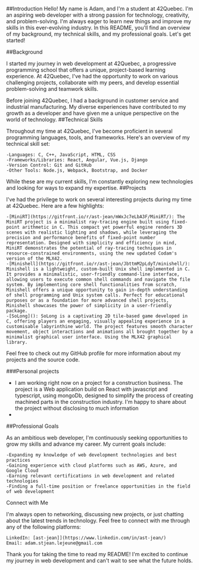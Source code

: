 ##Introduction
Hello! My name is Adam, and I'm a student at 42Quebec. I'm an aspiring web developer with a strong passion for technology, creativity, and problem-solving. I'm always eager to learn new things and improve my skills in this ever-evolving industry. In this README, you'll find an overview of my background, my technical skills, and my professional goals. Let's get started!

##Background

I started my journey in web development at 42Quebec, a progressive programming school that offers a unique, project-based learning experience. At 42Quebec, I've had the opportunity to work on various challenging projects, collaborate with my peers, and develop essential problem-solving and teamwork skills.

Before joining 42Quebec, I had a background in customer service and industrial manufacturing. My diverse experiences have contributed to my growth as a developer and have given me a unique perspective on the world of technology.
##Technical Skills

Throughout my time at 42Quebec, I've become proficient in several programming languages, tools, and frameworks. Here's an overview of my technical skill set:

    -Languages: C, C++, JavaScript, HTML, CSS
    -Frameworks/Libraries: React, Angular, Vue.js, Django
    -Version Control: Git and GitHub
    -Other Tools: Node.js, Webpack, Bootstrap, and Docker

While these are my current skills, I'm constantly exploring new technologies and looking for ways to expand my expertise.
##Projects

I've had the privilege to work on several interesting projects during my time at 42Quebec. Here are a few highlights:

    -[MiniRT](https://gitfront.io/r/ast-jean/mWxJc7eLbA3F/MiniRT/): The MiniRT project is a minimalist ray-tracing engine built using fixed-point arithmetic in C. This compact yet powerful engine renders 3D scenes with realistic lighting and shadows, while leveraging the precision and performance benefits of fixed-point number representation. Designed with simplicity and efficiency in mind, MiniRT demonstrates the potential of ray-tracing techniques in resource-constrained environments, using the new updated Codam's version of the MLX42.
    -[Minishell](https://gitfront.io/r/ast-jean/JbttmM2pLdyT/minishell/): Minishell is a lightweight, custom-built Unix shell implemented in C. It provides a minimalistic, user-friendly command-line interface, allowing users to execute common shell commands and navigate the file system. By implementing core shell functionalities from scratch, Minishell offers a unique opportunity to gain in-depth understanding of shell programming and Unix system calls. Perfect for educational purposes or as a foundation for more advanced shell projects, Minishell showcases the power of simplicity in a user-friendly package.
    -[SoLong](): SoLong is a captivating 2D tile-based game developed in C, offering players an engaging, visually appealing experience in a customisable labyrinthine world. The project features smooth character movement, object interactions and animations all brought together by a minimalist graphical user interface. Using the MLX42 graphical library.
    
Feel free to check out my GitHub profile for more information about my projects and the source code.

###Personal projects
- I am working right now on a project for a construction business. The project is a Web application build on React with javascript and typescript, using mongoDb, designed to simplify the process of creating machined parts in the construction industry. I'm happy to share about the project without disclosing to much information
-


##Professional Goals

As an ambitious web developer, I'm continuously seeking opportunities to grow my skills and advance my career. My current goals include:

    -Expanding my knowledge of web development technologies and best practices
    -Gaining experience with cloud platforms such as AWS, Azure, and Google Cloud
    -Earning relevant certifications in web development and related technologies
    -Finding a full-time position or freelance opportunities in the field of web development

Connect with Me

I'm always open to networking, discussing new projects, or just chatting about the latest trends in technology. Feel free to connect with me through any of the following platforms:

    LinkedIn: [ast-jean]](https://www.linkedin.com/in/ast-jean/)
    Email: adam.stjean.lejeune@gmail.com

Thank you for taking the time to read my README! I'm excited to continue my journey in web development and can't wait to see what the future holds.
